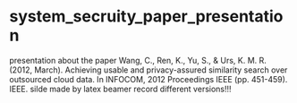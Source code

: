 # system_secruity_paper_presentation
presentation about the paper 
Wang, C., Ren, K., Yu, S., & Urs, K. M. R. (2012, March). Achieving usable and privacy-assured similarity search over outsourced cloud data. In INFOCOM, 2012 Proceedings IEEE (pp. 451-459). IEEE.
silde made by latex beamer
record different versions!!!
